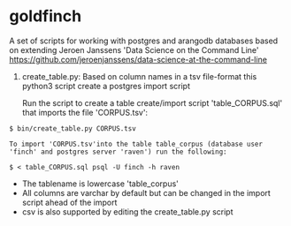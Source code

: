 # goldfinch
A set of scripts for working with postgres and arangodb databases based on extending Jeroen Janssens 'Data Science on the Command Line' https://github.com/jeroenjanssens/data-science-at-the-command-line  

1) create_table.py: Based on column names in a tsv file-format this python3 script create a postgres import script 

   Run the script to create a table create/import script 'table_CORPUS.sql' that imports the file 'CORPUS.tsv':

`$ bin/create_table.py CORPUS.tsv`

    To import 'CORPUS.tsv'into the table table_corpus (database user 'finch' and postgres server 'raven') run the following:

`$ < table_CORPUS.sql psql -U finch -h raven` 

  * The tablename is lowercase 'table_corpus' 
  * All columns are varchar by default but can be changed in the import script ahead of the import
  * csv is also supported by editing the create_table.py script
